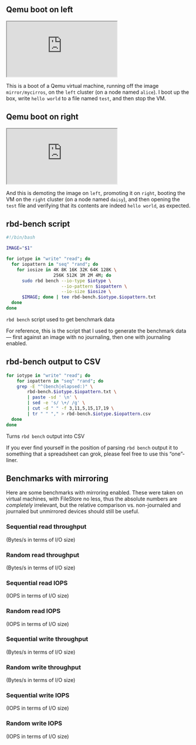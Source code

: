 <!-- .slide: data-background-color="#121314" data-timing="-1" -->
## Qemu boot on left <!-- .element: class="hidden" -->

<iframe src="https://asciinema.org/a/WB3hiOcOuDRTc8hrIdtSjS05v/embed?size=big&rows=19&cols=80&theme=tango" class="stretch"></iframe>

<!-- Note -->
This is a boot of a Qemu virtual machine, running off the image
`mirror/mycirros`, on the `left` cluster (on a node named `alice`). I
boot up the box, write `hello world` to a file named `test`, and then
stop the VM.


<!-- .slide: data-background-color="#121314" data-timing="-1" -->
## Qemu boot on right <!-- .element: class="hidden" -->

<iframe src="https://asciinema.org/a/VUmpUVswYtwjRKARunoNKWW3k/embed?size=big&rows=19&cols=80&theme=tango" class="stretch"></iframe>

<!-- Note -->
And this is demoting the image on `left`, promoting it on `right`,
booting the VM on the `right` cluster (on a node named `daisy`), and
then opening the `test` file and verifying that its contents are
indeed `hello world`, as expected.


<!-- .slide: data-timing="1" -->
## rbd-bench script <!-- .element: class="hidden" -->

```bash
#!/bin/bash

IMAGE="$1"

for iotype in "write" "read"; do
  for iopattern in "seq" "rand"; do 
    for iosize in 4K 8K 16K 32K 64K 128K \ 
	              256K 512K 1M 2M 4M; do 
      sudo rbd bench --io-type $iotype \
                     --io-pattern $iopattern \
                     --io-size $iosize \
      $IMAGE; done | tee rbd-bench.$iotype.$iopattern.txt
  done
done
```
`rbd bench` script used to get benchmark data

<!-- Note -->
For reference, this is the script that I used to generate the
benchmark data — first against an image with no journaling, then one
with journaling enabled.


<!-- .slide: data-timing="1" -->
## rbd-bench output to CSV <!-- .element: class="hidden" -->

```bash
for iotype in "write" "read"; do
    for iopattern in "seq" "rand"; do
	grep -E "^(bench|elapsed:)" \
	    rbd-bench.$iotype.$iopattern.txt \
	    | paste -sd ' \n' \
	    | sed -e 's/ \+/ /g' \
	    | cut -d " " -f 3,11,5,15,17,19 \
	    | tr " " "," > rbd-bench.$iotype.$iopattern.csv
  done
done
```
Turns `rbd bench` output into CSV

<!-- Note -->
If you ever find yourself in the position of parsing `rbd bench`
output it to something that a spreadsheet can grok, please feel free
to use this “one”-liner.


## Benchmarks with mirroring

<!-- Note -->
Here are some benchmarks with mirroring enabled. These were taken on
virtual machines, with FileStore no less, thus the absolute numbers
are *completely* irrelevant, but the relative comparison
vs. non-journaled and journaled but unmirrored devices should still be useful.


<!-- .slide: data-timing="1" -->
### Sequential read throughput
(Bytes/s in terms of I/O size)
<canvas data-chart="line" data-chart-src="benchmarks/vms/csv/aggregate/throughput-read-seq.csv"></canvas>


<!-- .slide: data-timing="1" -->
### Random read throughput
(Bytes/s in terms of I/O size)
<canvas data-chart="line" data-chart-src="benchmarks/vms/csv/aggregate/throughput-read-rand.csv"></canvas>


<!-- .slide: data-timing="1" -->
### Sequential read IOPS
(IOPS in terms of I/O size)
<canvas data-chart="line" data-chart-src="benchmarks/vms/csv/aggregate/iops-read-seq.csv"></canvas>


<!-- .slide: data-timing="1" -->
### Random read IOPS
(IOPS in terms of I/O size)
<canvas data-chart="line" data-chart-src="benchmarks/vms/csv/aggregate/iops-read-rand.csv"></canvas>


<!-- .slide: data-timing="1" -->
### Sequential write throughput
(Bytes/s in terms of I/O size)
<canvas data-chart="line" data-chart-src="benchmarks/vms/csv/aggregate/throughput-write-seq.csv"></canvas>


<!-- .slide: data-timing="1" -->
### Random write throughput
(Bytes/s in terms of I/O size)
<canvas data-chart="line" data-chart-src="benchmarks/vms/csv/aggregate/throughput-write-rand.csv"></canvas>


<!-- .slide: data-timing="1" -->
### Sequential write IOPS
(IOPS in terms of I/O size)
<canvas data-chart="line" data-chart-src="benchmarks/vms/csv/aggregate/iops-write-seq.csv"></canvas>


<!-- .slide: data-timing="1" -->
### Random write IOPS
(IOPS in terms of I/O size)
<canvas data-chart="line" data-chart-src="benchmarks/vms/csv/aggregate/iops-write-rand.csv"></canvas>
